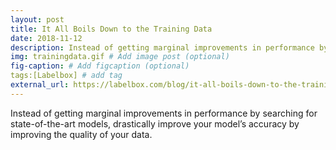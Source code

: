 ```yaml
---
layout: post
title: It All Boils Down to the Training Data
date: 2018-11-12
description: Instead of getting marginal improvements in performance by searching for state-of-the-art models, drastically improve your model’s accuracy by improving the quality of your data. # Add post description (optional)
img: trainingdata.gif # Add image post (optional)
fig-caption: # Add figcaption (optional)
tags:[Labelbox] # add tag
external_url: https://labelbox.com/blog/it-all-boils-down-to-the-training-data/
---
```


Instead of getting marginal improvements in performance by searching for state-of-the-art models, drastically improve your model’s accuracy by improving the quality of your data.
